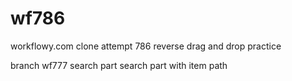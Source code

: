 # wf786
workflowy.com clone attempt 786 reverse drag and drop practice

branch wf777
search part
 search part with item path 